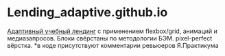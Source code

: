 # Lending_adaptive.github.io
[Адаптивный учебный лендинг](https://bortsg.github.io/Lending_adaptive.github.io/) с применением flexbox/grid, анимаций и медиазапросов. Блоки свёрстаны по методологии БЭМ. pixel-perfect вёрстка.
*в коде присутствуют комментарии ревьюеров Я.Практикума
